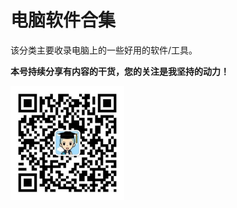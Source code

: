 # 电脑软件合集

该分类主要收录电脑上的一些好用的软件/工具。

**本号持续分享有内容的干货，您的关注是我坚持的动力！**

<img src="./../../_assets/clip_image002.jpg" alt="img" style="zoom:33%;" />

